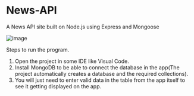 # News-API
A News API site built on Node.js using Express and Mongoose

![image](https://user-images.githubusercontent.com/31624329/195980619-4779b6d0-abed-492a-b529-1ac562cd3250.png)

Steps to run the program.
1. Open the project in some IDE like Visual Code.
2. Install MongoDB to be able to connect the database in the app(The project automatically creates a database and the required collections).
3. You will just need to enter valid data in the table from the app itself to see it getting displayed on the app.
